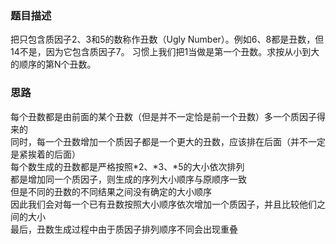 ### 题目描述

把只包含质因子2、3和5的数称作丑数（Ugly Number）。例如6、8都是丑数，但14不是，因为它包含质因子7。 习惯上我们把1当做是第一个丑数。求按从小到大的顺序的第N个丑数。

### 思路

每个丑数都是由前面的某个丑数（但是并不一定恰是前一个丑数）多一个质因子得来的  
同时，每一个丑数增加一个质因子都是一个更大的丑数，应该排在后面（并不一定是紧挨着的后面）  
每个数生成的丑数都是严格按照*2、*3、*5的大小依次排列  
都是增加同一个质因子，则生成的序列大小顺序与原顺序一致  
但是不同的丑数的不同结果之间没有确定的大小顺序  
因此我们会对每一个已有丑数按照大小顺序依次增加一个质因子，并且比较他们之间的大小  
最后，丑数生成过程中由于质因子排列顺序不同会出现重叠  
 

